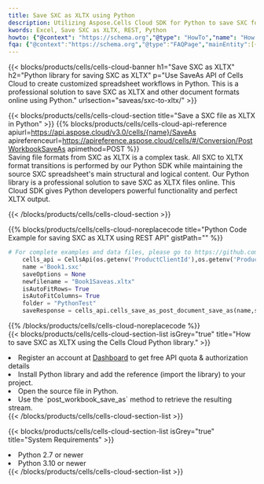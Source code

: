 ```yaml
---
title: Save SXC as XLTX using Python 
description: Utilizing Aspose.Cells Cloud SDK for Python to save SXC format file as XLTX format file. 
kwords: Excel, Save SXC as XLTX, REST, Python
howto: {"@context": "https://schema.org","@type": "HowTo","name": "How to save SXC as XLTX using the Cells Cloud Python library.","description": "How to save SXC as XLTX using the Cells Cloud Python library.","image": {"@type": "ImageObject"},"url": "/python/saveas/sxc-to-xltx/","step": [{ "@type": "HowToStep","name": "How to save SXC as XLTX using the Cells Cloud Python library. step 1", "image": {"@type": "ImageObject",},"url": "/python/saveas/sxc-to-xltx/","text": "Register an account at <a href='https://dashboard.aspose.cloud/'>Dashboard</a> to get free API quota & authorization details",},{ "@type": "HowToStep","name": "How to save SXC as XLTX using the Cells Cloud Python library. step 1", "image": {"@type": "ImageObject",},"url": "/python/saveas/sxc-to-xltx/","text": "Install Python library and add the reference (import the library) to your project.",},{ "@type": "HowToStep","name": "How to save SXC as XLTX using the Cells Cloud Python library. step 1", "image": {"@type": "ImageObject",},"url": "/python/saveas/sxc-to-xltx/","text": "Open the source file in Python.",},{ "@type": "HowToStep","name": "How to save SXC as XLTX using the Cells Cloud Python library. step 1", "image": {"@type": "ImageObject",},"url": "/python/saveas/sxc-to-xltx/","text": "Use the `post_workbook_save_as` method to retrieve the resulting stream.",}, ],"supply": {"@type": "HowToSupply","name": "document"},"tool": [{"@type": "HowToTool","name": "PyCharm, Visual Studio Code, Sublime, Eclipse"},{"@type": "HowToTool","name": "Aspose Cells"}],"totalTime": "PT6M"}
fqa: {"@context":"https://schema.org","@type":"FAQPage","mainEntity":[{"@type":"Question","name":"Why save file as other formats file in C# using REST API?","acceptedAnswer":{"@type":"Answer","text":"Documents are encoded in many ways, and some files may be incompatible with the software you use. To open and read such files, just save them as appropriate file formats.<br/><ol><li>Install .NET SDK and add the reference (import the library) to your project.</li><li>Open the source file in C# using REST API.</li><li>Call the PostWorkbookSaveAsRequest() method, passing an output filename with required extension.</li><li>Get the result of save as a separate file.</li></ol>"}},{"@type":"Question","name":"What file formats can I save as with your C# library?","acceptedAnswer":{"@type":"Answer","text":"We support a variety of file formats for conversion using .NET library, including XLSX, Excel, xls , PDF, CSV, HTML, Markdown, XML, PNG, JPG, TIFF, Json, TXT and many more."}},{"@type":"Question","name":"What is the maximum allowed file size for conversion using this .NET library?","acceptedAnswer":{"@type":"Answer","text":"There are no file size limits for format conversions using .NET library."}}]}
---
```



{{< blocks/products/cells/cells-cloud-banner h1="Save SXC as XLTX" h2="Python library for saving SXC as XLTX" p="Use SaveAs API of Cells Cloud to create customized spreadsheet workflows in Python. This is a professional solution to save SXC as XLTX and other document formats online using Python." urlsection="saveas/sxc-to-xltx/" >}}

{{< blocks/products/cells/cells-cloud-section  title="Save a SXC file as XLTX in Python" >}}
{{% blocks/products/cells/cells-cloud-api-reference  apiurl=https://api.aspose.cloud/v3.0/cells/{name}/SaveAs  apireferenceurl=https://apireference.aspose.cloud/cells/#/Conversion/PostWorkbookSaveAs  apimethod=POST %}}
<br/>
Saving file formats from SXC as XLTX is a complex task. All SXC to XLTX format transitions is performed by our Python SDK while maintaining the source SXC spreadsheet's main structural and logical content. Our Python library is a professional solution to save SXC as XLTX files online. This Cloud SDK gives Python developers powerful functionality and perfect XLTX output.

{{< /blocks/products/cells/cells-cloud-section >}}

{{% blocks/products/cells/cells-cloud-noreplacecode title="Python Code Example for saving SXC as XLTX using REST API" gistPath="" %}}
  
```python
# For complete examples and data files, please go to https://github.com/aspose-cells-cloud/aspose-cells-cloud-python/
    cells_api = CellsApi(os.getenv('ProductClientId'),os.getenv('ProductClientSecret'))
    name ='Book1.sxc'    
    saveOptions = None
    newfilename = "Book1Saveas.xltx"
    isAutoFitRows= True
    isAutoFitColumns= True
    folder = "PythonTest"
    saveResponse = cells_api.cells_save_as_post_document_save_as(name,save_options=saveOptions, newfilename=(folder +'/' + newfilename),folder=folder)
```
  
{{% /blocks/products/cells/cells-cloud-noreplacecode  %}}
<br/>
{{< blocks/products/cells/cells-cloud-section-list isGrey="true"  title="How to save SXC as XLTX using the Cells Cloud Python library." >}}
<li>Register an account at <a href="https://dashboard.aspose.cloud/">Dashboard</a> to get free API quota & authorization details</li>
<li>Install Python library and add the reference (import the library) to your project.</li>
<li>Open the source file in Python.</li>
<li>Use the `post_workbook_save_as` method to retrieve the resulting stream.</li>
{{< /blocks/products/cells/cells-cloud-section-list >}}

{{< blocks/products/cells/cells-cloud-section-list isGrey="true"  title="System Requirements" >}}
<li>Python 2.7 or newer</li>
<li>Python 3.10 or newer</li>
{{< /blocks/products/cells/cells-cloud-section-list >}}
